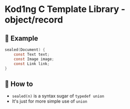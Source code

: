 # Kod1ng C Template Library - object/record

## 📌 Example

```h
sealed(Document) {
    const Text text;
    const Image image;
    const Link link;
}
```

## 📌 How to

- `sealed(n)` is a syntax sugar of `typedef union`
- It's just for more simple use of `union`
